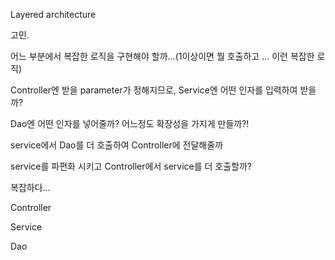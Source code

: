Layered architecture

고민.

어느 부분에서 복잡한 로직을 구현해야 할까...(1이상이면 뭘 호출하고 ... 이런 복잡한 로직)

Controller엔 받을 parameter가 정해지므로, Service엔 어떤 인자를 입력하여 받을까?

Dao엔 어떤 인자를 넣어줄까? 어느정도 확장성을 가지게 만들까?!

service에서 Dao를 더 호출하여 Controller에 전달해줄까

service를 파편화 시키고 Controller에서 service를 더 호출할까?

복잡하다...



Controller



Service



Dao